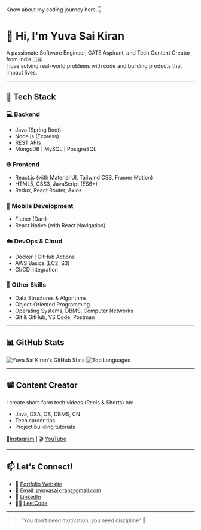 Know about my coding journey here.👇



# 👋 Hi, I'm Yuva Sai Kiran

A passionate Software Engineer, GATE Aspirant, and Tech Content Creator from India 🇮🇳  
I love solving real-world problems with code and building products that impact lives.

---

## 🚀 Tech Stack

### 💻 Backend
- Java (Spring Boot)
- Node.js (Express)
- REST APIs
- MongoDB | MySQL | PostgreSQL

### 🌐 Frontend
- React.js (with Material UI, Tailwind CSS, Framer Motion)
- HTML5, CSS3, JavaScript (ES6+)
- Redux, React Router, Axios

### 📱 Mobile Development
- Flutter (Dart)
- React Native (with React Navigation)

### ☁️ DevOps & Cloud
- Docker | GitHub Actions
- AWS Basics (EC2, S3)
- CI/CD Integration

### 🧠 Other Skills
- Data Structures & Algorithms
- Object-Oriented Programming
- Operating Systems, DBMS, Computer Networks
- Git & GitHub, VS Code, Postman

---

## 📊 GitHub Stats

![Yuva Sai Kiran's GitHub Stats](https://github-readme-stats.vercel.app/api?username=yuvakiran1808&show_icons=true&theme=radical)
![Top Languages](https://github-readme-stats.vercel.app/api/top-langs/?username=yuvakiran1808&layout=compact&theme=radical)

---

## 📽️ Content Creator

I create short-form tech videos (Reels & Shorts) on:

- Java, DSA, OS, DBMS, CN
- Tech career tips
- Project building tutorials

📍[Instagram](https://instagram.com/kiran_explains) | 🎬 [YouTube](https://youtube.com/@yuvasaikiran2259)

---

## 📫 Let's Connect!

- 🔗 [Portfolio Website](kiranexplains.netlify.app)
- 📩 Email: pyuvasaikiran@gmail.com
- 💼 [LinkedIn](https://www.linkedin.com/in/yuva-sai-kiran-171218218/)
- 🧑‍💻 [LeetCode](https://leetcode.com/u/pyuvasaikiran/)

---

> “You don't need motivation, you need discipline” 🚀

<!--
**yuvakiran1808/yuvakiran1808** is a ✨ _special_ ✨ repository because its `README.md` (this file) appears on your GitHub profile.

Here are some ideas to get you started:

- 🔭 I’m currently working on ...
- 🌱 I’m currently learning ...
- 👯 I’m looking to collaborate on ...
- 🤔 I’m looking for help with ...
- 💬 Ask me about ...
- 📫 How to reach me: ...
- 😄 Pronouns: ...
- ⚡ Fun fact: ...
-->

